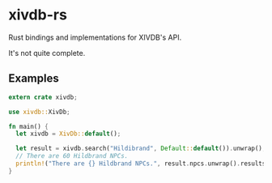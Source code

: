 # xivdb-rs

Rust bindings and implementations for XIVDB's API.

It's not quite complete.

## Examples

```rust
extern crate xivdb;

use xivdb::XivDb;

fn main() {
  let xivdb = XivDb::default();

  let result = xivdb.search("Hildibrand", Default::default()).unwrap();
  // There are 60 Hildbrand NPCs.
  println!("There are {} Hildbrand NPCs.", result.npcs.unwrap().results.len());
}
```
